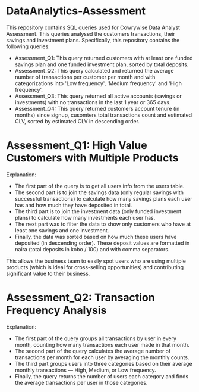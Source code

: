 # DataAnalytics-Assessment
This repository contains SQL queries used for Cowrywise Data Analyst Assessment. This queries analysed the customers transactions, their savings and investment plans. Specifically, this repository contains the following queries: 
- Assessment_Q1: This query returned customers with at least one funded savings plan and one funded investment plan, sorted by total deposits.
- Assessment_Q2: This query calculated and returned the average number of transactions per customer per month and with categorizations into 'Low frequency', 'Medium frequency' and 'High frequency'.
- Assessment_Q3: This query returned all active accounts (savings or investments) with no transactions in the last 1 year or 365 days.
- Assessment_Q4: This query returned customers account tenure (in months) since signup, cusomters total transactions count and estimated CLV, sorted by estimated CLV in descending order.

# Assessment_Q1: High Value Customers with Multiple Products
Explanation:
- The first part of the query is to get all users info from the users table.
- The second part is to join the savings data (only regular savings with successful transactions) to calculate how many savings plans each user has and how much they have deposited in total.
- The third part is to join the investment data (only funded investment plans) to calculate how many investments each user has.
- The next part was to filter the data to show only customers who have at least one savings and one investment.
- Finally, the data was sorted based on how much these users have deposited (in descending order). These deposit values are formatted in naira (total deposits in kobo / 100) and with comma separators.

This allows the business team to easily spot users who are using multiple products (which is ideal for cross-selling opportunities) and contributing significant value to their business.

# Assessment_Q2: Transaction Frequency Analysis
Explanation:
- The first part of the query groups all transactions by user in every month, counting how many transactions each user made in that month.
- The second part of the query calculates the average number of transactions per month for each user by averaging the monthly counts.
- The third part groups users into three categories based on their average monthly transactions — High, Medium, or Low frequency.
- Finally, the query returns the number of users each category and finds the average transactions per user in those categories.
